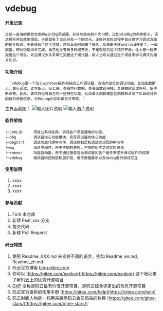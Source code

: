 # vdebug
#### 开发记录
      
```
之前一直用的微软自家的windbg调试器，有些功能用的不大习惯，比如windbg的条件断点，语法畸形并且效率很低，于是就有了自己开发一个的念头，正好开发的过程中自己也学习调试方面的相关知识，于是就有了这个项目，然后业余时间做了很久，后来由于转android开发了，一直搁置，部分功能尚未完成，自己也没有很多时间开发，于是就想将这个项目开源，让大家一起来完善这个项目。欢迎调试大牛来帮忙完善这个调试器，新人也可以通过这个项目来学习调试的相关知识。

```

#### 功能介绍
      `vdebug是一个位于windows操作系统的三环调试器，支持大部分的调试功能，比如函数断点，单步调试，读写断点，反汇编，查看内存数据，查看函数调用栈，关联微软调试符号，条件断点等。此外，该项目也有自己的一些特色功能，比如录入函数模型在函数断点断下后自动分析函数的参数信息，分析dump内存影像文件等等。`
主界面截图：
![输入图片说明](https://images.gitee.com/uploads/images/2019/1005/115408_46baa519_498054.png "111.png")
![输入图片说明](https://images.gitee.com/uploads/images/2019/1005/115433_27b265bf_498054.png "222.png")

#### 软件架构
```
├─ComLib     项目公共动态库，实现各个项目通用的功能。
├─dbg        调试器核心功能模块，实现调试器的核心功能
├─DbgCtrl    调试功能代理中间件，调试控制层和调试实现层的中间件
├─mq         消息中间件，用于不同的进程，不同的组件之间实时通讯
├─runner     功能启动器，用于通过服务启动调试器的各个组件来提升调试组件的权限
└─vdebug     调试器的控制层和展示层，用于数据展示以及与dbg进行调试交互
```

#### 使用说明

1. xxxx
2. xxxx
3. xxxx

#### 参与贡献

1. Fork 本仓库
2. 新建 Feat_xxx 分支
3. 提交代码
4. 新建 Pull Request


#### 码云特技

1. 使用 Readme\_XXX.md 来支持不同的语言，例如 Readme\_en.md, Readme\_zh.md
2. 码云官方博客 [blog.gitee.com](https://blog.gitee.com)
3. 你可以 [https://gitee.com/explore](https://gitee.com/explore) 这个地址来了解码云上的优秀开源项目
4. [GVP](https://gitee.com/gvp) 全称是码云最有价值开源项目，是码云综合评定出的优秀开源项目
5. 码云官方提供的使用手册 [https://gitee.com/help](https://gitee.com/help)
6. 码云封面人物是一档用来展示码云会员风采的栏目 [https://gitee.com/gitee-stars/](https://gitee.com/gitee-stars/)